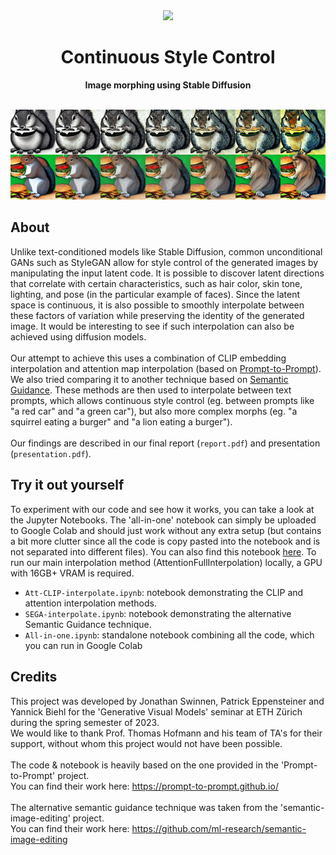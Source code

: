 <div align="center"><img src="app/src/main/res/mipmap-xhdpi/ic_launcher.png"></div>
<h1 align="center">Continuous Style Control</h1>
<p align="center"><strong>Image morphing using Stable Diffusion</strong></p>
<br/>
<div align="center"><img src="preview.png"></img></div>
<h2>About</h2>

Unlike text-conditioned models like Stable Diffusion, common unconditional
GANs such as StyleGAN allow for style control of the generated images by manipulating
the input latent code. It is possible to discover latent directions that
correlate with certain characteristics, such as hair color, skin tone, lighting, and
pose (in the particular example of faces). Since the latent space is continuous, it
is also possible to smoothly interpolate between these factors of variation while
preserving the identity of the generated image. It would be interesting to see if
such interpolation can also be achieved using diffusion models.
<br><br>
Our attempt to achieve this uses a combination of CLIP embedding interpolation and attention map interpolation (based on <a href="https://prompt-to-prompt.github.io/">Prompt-to-Prompt</a>).
We also tried comparing it to another technique based on <a href="https://github.com/ml-research/semantic-image-editing">Semantic Guidance</a>. These methods are then used to interpolate between text prompts, which allows continuous style control (eg. between prompts like "a red car" and "a green car"), but also more complex morphs (eg. "a squirrel eating a burger" and "a lion eating a burger").
<br><br>
Our findings are described in our final report (`report.pdf`) and presentation (`presentation.pdf`).

<h2>Try it out yourself</h2>

To experiment with our code and see how it works, you can take a look at the Jupyter Notebooks. The 'all-in-one' notebook can simply be uploaded to Google Colab and should just work without any extra setup (but contains a bit more clutter since all the code is copy pasted into the notebook and is not separated into different files). You can also find this notebook <a href="">here</a>. To run our main interpolation method (AttentionFullInterpolation) locally, a GPU with 16GB+ VRAM is required.

- `Att-CLIP-interpolate.ipynb`: notebook demonstrating the CLIP and attention interpolation methods.
- `SEGA-interpolate.ipynb`: notebook demonstrating the alternative Semantic Guidance technique.
- `All-in-one.ipynb`: standalone notebook combining all the code, which you can run in Google Colab

<h2>Credits</h2>

This project was developed by Jonathan Swinnen, Patrick Eppensteiner and Yannick Biehl for the 'Generative Visual Models' seminar at ETH Zürich during the spring semester of 2023. 
<br> We would like to thank Prof. Thomas Hofmann and his team of TA's for their support, without whom this project would not have been possible.
<br><br>
The code & notebook is heavily based on the one provided in the 'Prompt-to-Prompt' project. <br> You can find their work here:
https://prompt-to-prompt.github.io/
<br><br>
The alternative semantic guidance technique was taken from the 'semantic-image-editing' project. <br> You can find their work here:
https://github.com/ml-research/semantic-image-editing
